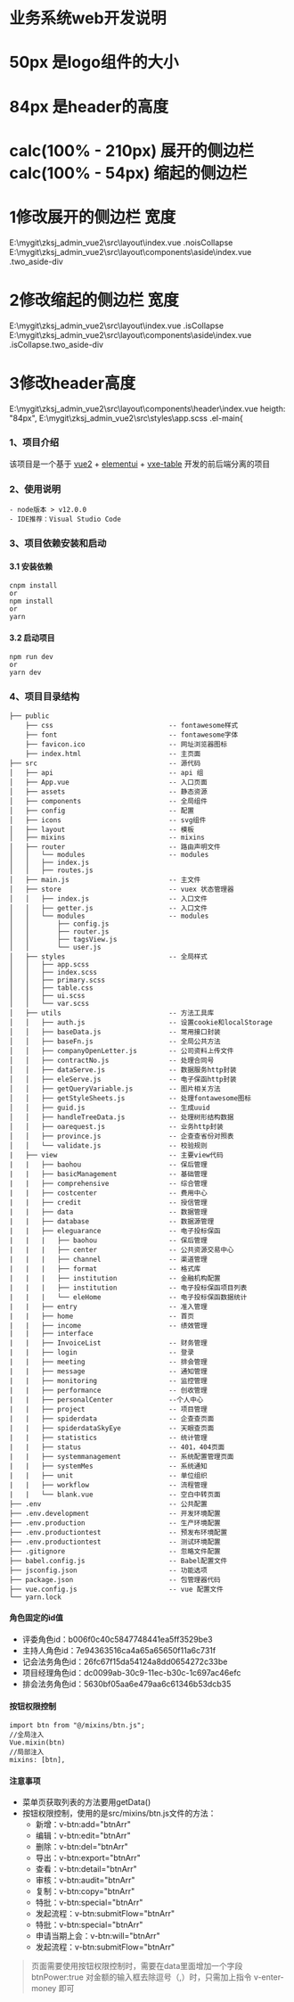 <!--
 * @Author: wjs
 * @Date: 2022-05-09 09:54:31
 * @Description: 操作手册
 * @FilePath: \oaweb\README.md
 * 
-->
# 业务系统web开发说明 
# 50px 是logo组件的大小
# 84px  是header的高度
# calc(100% - 210px) 展开的侧边栏   calc(100% - 54px) 缩起的侧边栏


# 1修改展开的侧边栏 宽度 
E:\mygit\zksj_admin_vue2\src\layout\index.vue                 .noisCollapse
E:\mygit\zksj_admin_vue2\src\layout\components\aside\index.vue  .two_aside-div
# 2修改缩起的侧边栏 宽度 
E:\mygit\zksj_admin_vue2\src\layout\index.vue                 .isCollapse
E:\mygit\zksj_admin_vue2\src\layout\components\aside\index.vue     .isCollapse.two_aside-div

# 3修改header高度
E:\mygit\zksj_admin_vue2\src\layout\components\header\index.vue  heigth: "84px",
E:\mygit\zksj_admin_vue2\src\styles\app.scss   .el-main{ 
### 1、项目介绍
该项目是一个基于 [vue2](https://cn.vuejs.org) + [elementui](https://element.eleme.cn/) + [vxe-table](https://vxetable.cn/) 开发的前后端分离的项目

### 2、使用说明
```
- node版本 > v12.0.0
- IDE推荐：Visual Studio Code
```

### 3、项目依赖安装和启动
#### 3.1 安装依赖
```
cnpm install 
or
npm install
or
yarn
```

#### 3.2 启动项目
```
npm run dev
or
yarn dev
```

### 4、项目目录结构
```
├── public
    ├── css                             -- fontawesome样式
    ├── font                            -- fontawesome字体
    ├── favicon.ico                     -- 网址浏览器图标
    ├── index.html                      -- 主页面
├── src                                 -- 源代码
│   ├── api                             -- api 组
│   ├── App.vue                         -- 入口页面
│   ├── assets                          -- 静态资源
│   ├── components                      -- 全局组件
│   ├── config                          -- 配置
│   ├── icons                           -- svg组件
│   ├── layout                          -- 模板
│   ├── mixins                          -- mixins
│   ├── router                          -- 路由声明文件
│   │   └── modules                     -- modules
│   │   ├── index.js
│   │   ├── routes.js
│   ├── main.js                         -- 主文件
│   ├── store                           -- vuex 状态管理器
│   │   ├── index.js                    -- 入口文件
│   │   ├── getter.js                   -- 入口文件
│   │   └── modules                     -- modules
│   │       ├── config.js
│   │       ├── router.js
│   │       ├── tagsView.js
│   │       └── user.js
│   ├── styles                          -- 全局样式
│   │   ├── app.scss
│   │   ├── index.scss
│   │   ├── primary.scss
│   │   ├── table.css
│   │   ├── ui.scss
│   │   └── var.scss
│   ├── utils                           -- 方法工具库
│   │   ├── auth.js                     -- 设置cookie和localStorage
│   │   ├── baseData.js                 -- 常用接口封装
│   │   ├── baseFn.js                   -- 全局公共方法
│   │   ├── companyOpenLetter.js        -- 公司资料上传文件
│   │   ├── contractNo.js               -- 处理合同号
│   │   ├── dataServe.js                -- 数据服务http封装
│   │   ├── eleServe.js                 -- 电子保函http封装
│   │   ├── getQueryVariable.js         -- 图片相关方法
│   │   ├── getStyleSheets.js           -- 处理fontawesome图标
│   │   ├── guid.js                     -- 生成uuid
│   │   ├── handleTreeData.js           -- 处理树形结构数据
│   │   ├── oarequest.js                -- 业务http封装
│   │   ├── province.js                 -- 企查查省份对照表
│   │   └── validate.js                 -- 校验规则
|   ├── view                            -- 主要view代码
|   |   ├── baohou                      -- 保后管理
|   |   ├── basicManagement             -- 基础管理
|   |   ├── comprehensive               -- 综合管理
|   |   ├── costcenter                  -- 费用中心
|   |   ├── credit                      -- 授信管理
|   |   ├── data                        -- 数据管理
|   |   ├── database                    -- 数据源管理
|   |   ├── eleguarance                 -- 电子投标保函
|   |   |   ├── baohou                  -- 保后管理
|   |   |   ├── center                  -- 公共资源交易中心
|   |   |   ├── channel                 -- 渠道管理
|   |   |   ├── format                  -- 格式库
|   |   |   ├── institution             -- 金融机构配置
|   |   |   ├── institution             -- 电子投标保函项目列表
|   |   |   └── eleHome                 -- 电子投标保函数据统计
|   |   ├── entry                       -- 准入管理
|   |   ├── home                        -- 首页
|   |   ├── income                      -- 绩效管理
|   |   ├── interface
|   |   ├── InvoiceList                 -- 财务管理
|   |   ├── login                       -- 登录 
|   |   ├── meeting                     -- 排会管理 
|   |   ├── message                     -- 通知管理 
|   |   ├── monitoring                  -- 监控管理 
|   |   ├── performance                 -- 创收管理 
|   |   ├── personalCenter              --个人中心 
|   |   ├── project                     -- 项目管理
|   |   ├── spiderdata                  -- 企查查页面
|   |   ├── spiderdataSkyEye            -- 天眼查页面
|   |   ├── statistics                  -- 统计管理
|   |   ├── status                      -- 401，404页面
|   |   ├── systemmanagement            -- 系统配置管理页面
|   |   ├── systemMes                   -- 系统通知
|   |   ├── unit                        -- 单位组织
|   |   ├── workflow                    -- 流程管理
|   |   └── blank.vue                   -- 空白中转页面
├── .env                                -- 公共配置
├── .env.development                    -- 开发环境配置
├── .env.production                     -- 生产环境配置
├── .env.productiontest                 -- 预发布环境配置
├── .env.productiontest                 -- 测试环境配置
├── .gitignore                          -- 忽略文件配置
├── babel.config.js                     -- Babel配置文件
├── jsconfig.json                       -- 功能选项
├── package.json                        -- 包管理器代码
├── vue.config.js                       -- vue 配置文件
└── yarn.lock
```

#### 角色固定的id值
+ 评委角色id：b006f0c40c5847748441ea5ff3529be3
+ 主持人角色id：7e94363516ca4a65a65650f11a6c731f
+ 记会法务角色id：26fc67f15da54124a8dd0654272c33be
+ 项目经理角色id：dc0099ab-30c9-11ec-b30c-1c697ac46efc
+ 排会法务角色id：5630bf05aa6e479aa6c61346b53dcb35
#### 按钮权限控制
```
import btn from "@/mixins/btn.js";
//全局注入
Vue.mixin(btn)
//局部注入
mixins: [btn],
```

#### 注意事项
+ 菜单页获取列表的方法要用getData()
+ 按钮权限控制，使用的是src/mixins/btn.js文件的方法：
  + 新增：v-btn:add="btnArr"
  + 编辑：v-btn:edit="btnArr"
  + 删除：v-btn:del="btnArr"
  + 导出：v-btn:export="btnArr"
  + 查看：v-btn:detail="btnArr"
  + 审核：v-btn:audit="btnArr"
  + 复制：v-btn:copy="btnArr"
  + 特批：v-btn:special="btnArr"
  + 发起流程：v-btn:submitFlow="btnArr"
  + 特批：v-btn:special="btnArr"
  + 申请当期上会：v-btn:will="btnArr"
  + 发起流程：v-btn:submitFlow="btnArr"


> 页面需要使用按钮权限控制时，需要在data里面增加一个字段 btnPower:true
> 对金额的输入框去除逗号（,）时，只需加上指令 v-enter-money 即可
